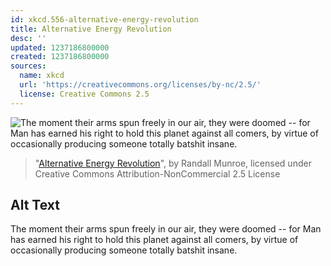 ```yaml
---
id: xkcd.556-alternative-energy-revolution
title: Alternative Energy Revolution
desc: ''
updated: 1237186800000
created: 1237186800000
sources:
  name: xkcd
  url: 'https://creativecommons.org/licenses/by-nc/2.5/'
  license: Creative Commons 2.5
---
```

![The moment their arms spun freely in our air, they were doomed -- for Man has earned his right to hold this planet against all comers, by virtue of occasionally producing someone totally batshit insane.](https://imgs.xkcd.com/comics/alternative_energy_revolution.jpg)
> "[Alternative Energy Revolution](https://xkcd.com/556/)", by Randall Munroe, licensed under Creative Commons Attribution-NonCommercial 2.5 License

## Alt Text
The moment their arms spun freely in our air, they were doomed -- for Man has earned his right to hold this planet against all comers, by virtue of occasionally producing someone totally batshit insane.
